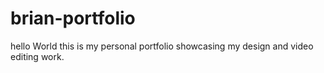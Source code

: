 # brian-portfolio
hello World this is my personal portfolio showcasing my design and video editing work.
